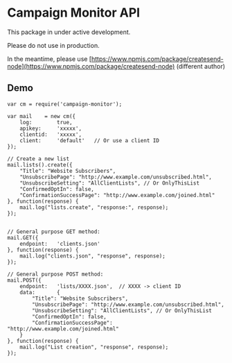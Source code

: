 # Campaign Monitor API #

This package in under active development.

Please do not use in production.


In the meantime, please use [https://www.npmjs.com/package/createsend-node](https://www.npmjs.com/package/createsend-node) (different author)

## Demo ##

	var cm = require('campaign-monitor');
	
	var mail	= new cm({
		log:		true,
		apikey:		'xxxxx',
		clientid:	'xxxxx',
		client:		'default'	// Or use a client ID
	});
	
	// Create a new list
	mail.lists().create({
		"Title": "Website Subscribers",
		"UnsubscribePage": "http://www.example.com/unsubscribed.html",
		"UnsubscribeSetting": "AllClientLists",	// Or OnlyThisList
		"ConfirmedOptIn": false,
		"ConfirmationSuccessPage": "http://www.example.com/joined.html"
	}, function(response) {
		mail.log("lists.create", "response:", response);
	});
	
	
	// General purpose GET method:
	mail.GET({
		endpoint:	'clients.json'
	}, function(response) {
		mail.log("clients.json", "response", response);
	});
	
	// General purpose POST method:
	mail.POST({
		endpoint:	'lists/XXXX.json',	// XXXX -> client ID
		data:		{
			"Title": "Website Subscribers",
			"UnsubscribePage": "http://www.example.com/unsubscribed.html",
			"UnsubscribeSetting": "AllClientLists",	// Or OnlyThisList
			"ConfirmedOptIn": false,
			"ConfirmationSuccessPage": "http://www.example.com/joined.html"
		}
	}, function(response) {
		mail.log("List creation", "response", response);
	});